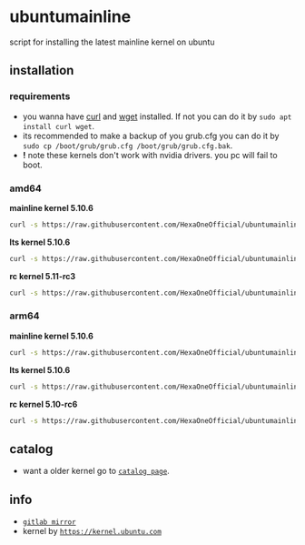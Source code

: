 # ubuntumainline
script for installing the latest mainline kernel on ubuntu 

## installation

### requirements

- you wanna have [curl](https://curl.haxx.se/) and [wget](https://www.gnu.org/software/wget/) installed. If not you can do it by `sudo apt install curl wget`.
- its recommended to make a backup of you grub.cfg you can do it by `sudo cp /boot/grub/grub.cfg /boot/grub/grub.cfg.bak`.
- **!** note these kernels don't work with nvidia drivers. you pc will fail to boot.

### amd64

**mainline kernel 5.10.6**

```bash
curl -s https://raw.githubusercontent.com/HexaOneOfficial/ubuntumainline/main/catalog/5.10.6/amd64.sh | sh
```
**lts kernel 5.10.6**
```bash
curl -s https://raw.githubusercontent.com/HexaOneOfficial/ubuntumainline/main/catalog/5.10.6/amd64.sh | sh
```

**rc kernel 5.11-rc3**
```bash
curl -s https://raw.githubusercontent.com/HexaOneOfficial/ubuntumainline/main/catalog/5.11-rc3/amd64RC.sh | sh
```

### arm64

**mainline kernel 5.10.6**
```bash
curl -s https://raw.githubusercontent.com/HexaOneOfficial/ubuntumainline/main/catalog/5.10.6/arm64.sh | sh
```

**lts kernel 5.10.6**
```bash
curl -s https://raw.githubusercontent.com/HexaOneOfficial/ubuntumainline/main/catalog/5.10.6/arm64.sh | sh
```

**rc kernel 5.10-rc6**
```bash
curl -s https://raw.githubusercontent.com/HexaOneOfficial/ubuntumainline/main/arm64RC.sh | sh
```

## catalog

- want a older kernel go to [`catalog page`](../catalog/README.md).

## info

- [`gitlab mirror`](https://gitlab.com/HexaOneOfficial/ubuntumainline)
- kernel by [`https://kernel.ubuntu.com`](https://kernel.ubuntu.com/)

